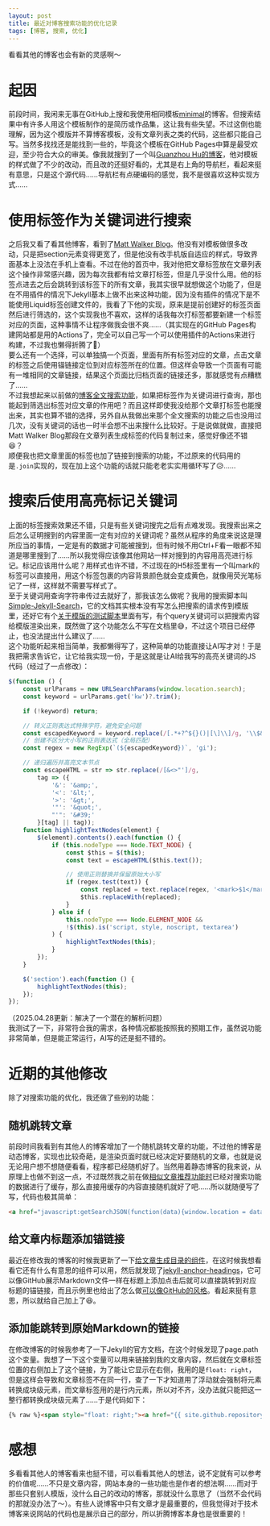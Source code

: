 ```yaml
---
layout: post
title: 最近对博客搜索功能的优化记录
tags: [博客, 搜索, 优化]
---
```


  看看其他的博客也会有新的灵感啊～<!--more-->    

# 起因
  前段时间，我闲来无事在GitHub上搜和我使用相同模板[minimal](https://github.com/pages-themes/minimal)的博客。但搜索结果中有许多人用这个模板制作的是简历或作品集，这让我有些失望。不过这倒也能理解，因为这个模版并不算博客模板，没有文章列表之类的代码，这些都只能自己写。当然多找找还是能找到一些的，毕竟这个模板在GitHub Pages中算是最受欢迎，至少符合大众的审美。像我就搜到了一个叫[Guanzhou Hu的博客](https://github.com/josehu07/josehu07.github.io)，他对模板的样式做了不少的改动，而且改的还挺好看的，尤其是右上角的导航栏，看起来挺有意思，只是这个源代码……导航栏有点硬编码的感觉，我不是很喜欢这种实现方式……   

# 使用标签作为关键词进行搜索
  之后我又看了看其他博客，看到了[Matt Walker Blog](https://github.com/mhwalker/mhwalker.github.io)。他没有对模板做很多改动，只是把section元素变得更宽了，但是他没有改手机版自适应的样式，导致界面基本上没法在手机上查看。不过在他的首页中，我对他把文章标签放在文章列表这个操作非常感兴趣，因为每次我都有给文章打标签，但是几乎没什么用。他的标签点进去之后会跳转到该标签下的所有文章，我其实很早就想做这个功能了，但是在不用插件的情况下Jekyll基本上做不出来这种功能，因为没有插件的情况下是不能使用Liquid标签创建文件的，我看了下他的实现，原来是提前创建好的标签页面然后进行筛选的，这个实现我也不喜欢，这样的话我每次打标签都要新建一个标签对应的页面，这种事情不让程序做我会很不爽……（其实现在的GitHub Pages构建网站都是用的Actions了，完全可以自己写一个可以使用插件的Actions来进行构建，不过我也懒得折腾了🤣）   
  要么还有一个选择，可以单独搞一个页面，里面有所有标签对应的文章，点击文章的标签之后使用锚链接定位到对应标签所在的位置。但这样会导致一个页面有可能有一堆相同的文章链接，结果这个页面比归档页面的链接还多，那就感觉有点糟糕了……  
  不过我想起来以前做的[博客全文搜索功能](/2021/07/23/search.html)，如果把标签作为关键词进行查询，那也能起到筛选出标签对应文章的作用吧？而且这样即使我没给那个文章打标签也能搜出来，其实也算不错的选择，另外自从我做出来那个全文搜索的功能之后也没用过几次，没有关键词的话也一时半会想不出来搜什么比较好。于是说做就做，直接把Matt Walker Blog那段在文章列表生成标签的代码复制过来，感觉好像还不错😆？   
  顺便我也把文章里面的标签也加了链接到搜索的功能，不过原来的代码用的是`.join`实现的，现在加上这个功能的话就只能老老实实用循环写了😥……   

# 搜索后使用高亮标记关键词
  上面的标签搜索效果还不错，只是有些关键词搜完之后有点难发现。我搜索出来之后怎么证明搜到的内容里面一定有对应的关键词呢？虽然从程序的角度来说这是理所应当的事情，一定是有的数据才可能被搜到，但有时候不用Ctrl+F看一眼都不知道是哪里搜到了……所以我觉得应该像其他网站一样对搜到的内容用高亮进行标记。标记应该用什么呢？用样式也许不错，不过现在的H5标签里有一个叫mark的标签可以直接用，用这个标签包裹的内容背景颜色就会变成黄色，就像用荧光笔标记了一样，这样就不需要写样式了。   
  至于关键词用查询字符串传过去就好了，那我该怎么做呢？我用的搜索脚本叫[Simple-Jekyll-Search](https://github.com/christian-fei/Simple-Jekyll-Search)，它的文档其实根本没有写怎么把搜索的请求传到模版里，还好它有个[关于模版的测试脚本](https://github.com/christian-fei/Simple-Jekyll-Search/blob/master/tests/Templater.test.js)里面有写，有个query关键词可以把搜索内容给模版渲染出来，既然做了这个功能怎么不写在文档里😅，不过这个项目已经停止，也没法提出什么建议了……   
  这个功能听起来相当简单，我都懒得写了，这种简单的功能直接让AI写才对！于是我把需求告诉它，让它给我实现一份，于是这就是让AI给我写的高亮关键词的JS代码（经过了一点修改）：   
```javascript
$(function () {
    const urlParams = new URLSearchParams(window.location.search);
    const keyword = urlParams.get('kw')?.trim();

    if (!keyword) return;

    // 转义正则表达式特殊字符，避免安全问题
    const escapedKeyword = keyword.replace(/[.*+?^${}()|[\]\\]/g, '\\$&');
    // 创建不区分大小写的正则表达式（全局匹配）
    const regex = new RegExp(`(${escapedKeyword})`, 'gi');

    // 递归遍历并高亮文本节点
    const escapeHTML = str => str.replace(/[&<>"']/g, 
        tag => ({
            '&': '&amp;',
            '<': '&lt;',
            '>': '&gt;',
            '"': '&quot;',
            "'": '&#39;'
        }[tag] || tag));
    function highlightTextNodes(element) {
        $(element).contents().each(function () {
            if (this.nodeType === Node.TEXT_NODE) {
                const $this = $(this);
                const text = escapeHTML($this.text());

                // 使用正则替换并保留原始大小写
                if (regex.test(text)) {
                    const replaced = text.replace(regex, '<mark>$1</mark>');
                    $this.replaceWith(replaced);
                }
            } else if (
                this.nodeType === Node.ELEMENT_NODE &&
                !$(this).is('script, style, noscript, textarea')
            ) {
                highlightTextNodes(this);
            }
        });
    }

    $('section').each(function () {
        highlightTextNodes(this);
    });
});
```
  （2025.04.28更新：解决了一个潜在的解析问题）   
  我测试了一下，非常符合我的需求，各种情况都能按照我的预期工作，虽然说功能非常简单，但是能正常运行，AI写的还是挺不错的。   

# 近期的其他修改
  除了对搜索功能的优化，我还做了些别的功能：   
## 随机跳转文章
  前段时间我看到有其他人的博客增加了一个随机跳转文章的功能，不过他的博客是动态博客，实现也比较奇葩，是渲染页面时就已经决定好要随机的文章，也就是说无论用户想不想随便看看，程序都已经随机好了。当然用着静态博客的我来说，从原理上也做不到这一点，不过既然我之前在做[相似文章推荐功能时](/2024/10/01/suggest.html)已经对搜索功能的数据进行了缓存，那么直接用缓存的内容直接随机就好了吧……所以就随便写了写，代码也极其简单：
```html
<a href="javascript:getSearchJSON(function(data){window.location = data[Math.floor(Math.random()*data.length)].url})">Random</a>
```
## 给文章内标题添加锚链接
  最近在修改我的博客的时候我更新了一下[给文章生成目录的组件](https://github.com/allejo/jekyll-toc)，在这时候我想看看它还有什么有意思的组件可以用，然后就发现了[jekyll-anchor-headings](https://github.com/allejo/jekyll-anchor-headings)，它可以像GitHub展示Markdown文件一样在标题上添加点击后就可以直接跳转到对应标题的锚链接，而且示例里也给出了怎么做[可以像GitHub的风格](https://github.com/allejo/jekyll-anchor-headings/wiki/Examples#github-style-octicon-links)。看起来挺有意思，所以就给自己加上了😆。   
## 添加能跳转到原始Markdown的链接
  在修改博客的时候我参考了一下Jekyll的官方文档，在这个时候发现了page.path这个变量。我想了一下这个变量可以用来链接到我的文章内容，然后就在文章标签位置的右侧加上了这个链接，为了能让它显示在右侧，我用的是`float: right`，但是这样会导致和文章标签不在同一行，查了一下才知道用了浮动就会强制将元素转换成块级元素，而文章标签用的是行内元素，所以对不齐，没办法就只能把这一整行都转换成块级元素了……于是代码如下：
```html
{% raw %}<span style="float: right;"><a href="{{ site.github.repository_url }}/tree/master/{{ page.path }}">查看原始文件</a></span>{% endraw %}
```

# 感想
  多看看其他人的博客看来也挺不错，可以看看其他人的想法，说不定就有可以参考的价值呢……不只是文章内容，网站本身的一些功能也是作者的想法啊……而对于那些只套别人模版，没什么自己的改动的博客，那就没什么意思了（当然不会代码的那就没办法了～）。有些人说博客中只有文章才是最重要的，但我觉得对于技术博客来说网站的代码也是展示自己的部分，所以折腾博客本身也是很重要的！